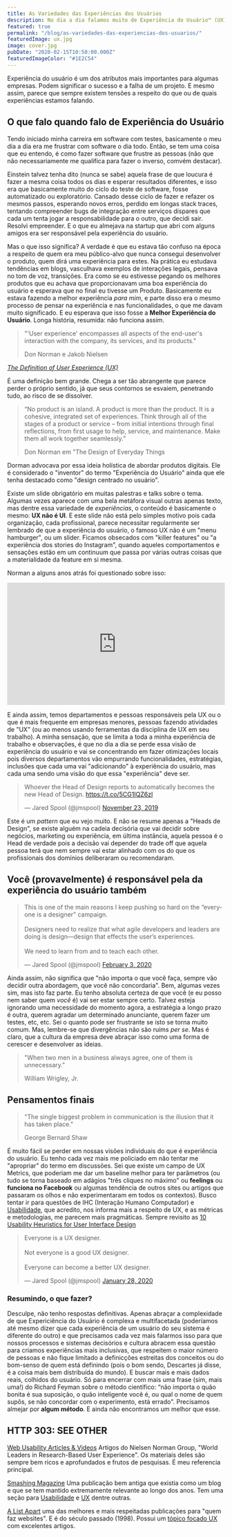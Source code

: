 ```yaml
---
title: As Variedades das Experiências dos Usuários
description: No dia a dia falamos muito de Experiência do Usuário™ (UX), mas o que realmente isso significa em termos práticos?
featured: true
permalink: "/blog/as-variedades-das-experiencias-dos-usuarios/"
featuredImage: ux.jpg
image: cover.jpg
pubDate: "2020-02-15T10:50:00.000Z"
featuredImageColor: "#1E2C54"
---
```


<p class="lead">Experiência do usuário é um dos atributos mais importantes para algumas empresas. Podem significar o sucesso e a falha de um projeto. E mesmo assim, parece  que sempre existem tensões a respeito do que ou de quais experiências estamos falando.</p>

## O que falo quando falo de Experiência do Usuário

Tendo iniciado minha carreira em software com testes, basicamente o meu dia a dia era me frustrar com software o dia todo. Então, se tem uma coisa que eu entendo, é como fazer software que frustre as pessoas (não que não necessariamente me qualifica para fazer o inverso, comvém destacar).

Einstein talvez tenha dito (nunca se sabe) aquela frase de que loucura é fazer a mesma coisa todos os dias e esperar resultados diferentes, e isso era que basicamente muito do ciclo do teste de software, fosse automatizado ou exploratório. Cansado desse ciclo de fazer e refazer os mesmos passos, esperando novos erros, perdido em longas stack traces, tentando compreender bugs de integração entre serviços díspares que cada um tenta jogar a responsabilidade para o outro, que decidi sair. Resolvi empreender. E o que eu almejava na startup que abri com alguns amigos era ser responsável pela experiência do usuário.

Mas o que isso significa? A verdade é que eu estava tão confuso na época a respeito de quem era meu público-alvo que nunca consegui desenvolver o produto, quem dirá uma experiência para estes. Na prática eu estudava tendências em blogs, vasculhava exemplos de interações legais, pensava no tom de voz, transições. Era como se eu estivesse pegando os melhores produtos que eu achava que proporcionavam uma boa experiência do usuário e esperava que no final eu tivesse um Produto. Basicamente eu estava fazendo a melhor experiência _para mim_, e parte disso era o mesmo processo de pensar na experiência e nas funcionalidades, o que me davam muito significado. E eu esperava que isso fosse a **Melhor Experiência do Usuário**. Longa história, resumida: não funciona assim.

>"'User experience' encompasses all aspects of the end-user's interaction with the company, its services, and its products."
> <footer>Don Norman e Jakob Nielsen</footer>
_[The Definition of User Experience (UX)](https://www.nngroup.com/articles/definition-user-experience/)_

É uma definição bem grande. Chega a ser tão abrangente que parece perder o próprio sentido, já que seus contornos se esvaiem, penetrando tudo, ao risco de se dissolver. 

> “No product is an island. A product is more than the product. It is a cohesive, integrated set of experiences. Think through all of the stages of a product or service – from initial intentions through final reflections, from first usage to help, service, and maintenance. Make them all work together seamlessly.”  
> <footer>Don Norman em "The Design of Everyday Things</footer>

Dorman advocava por essa ideia holística de abordar produtos digitais. Ele é considerado o "inventor" do termo "Experiência do Usuário" ainda que ele tenha destacado como "design centrado no usuário". 

Existe um slide obrigatório em muitas palestras e talks sobre o tema. Algumas vezes aparece com uma bela metáfora visual outras apenas texto, mas dentre essa variedade de _experiências_, o conteúdo é basicamente o mesmo: **UX não é UI**. E este slide não está pelo simples motivo pois cada organização, cada profissional, parece necessitar regularmente ser lembrado de que a experiência do usuário, o famoso UX não é um "menu hamburger", ou um slider. Ficamos obsecados com "killer features" ou "a experiência dos stories do Instagram", quando aqueles comportamentos e sensações estão em um continuum que passa por várias outras coisas que a materialidade da feature em si mesma. 

Norman a alguns anos atrás foi questionado sobre isso:

<style>.embed-container { position: relative; padding-bottom: 56.25%; height: 0; overflow: hidden; max-width: 100%; } .embed-container iframe, .embed-container object, .embed-container embed { position: absolute; top: 0; left: 0; width: 100%; height: 100%; }</style><div class='embed-container'>
<iframe width="560" height="315" src="https://www.youtube.com/embed/9BdtGjoIN4E" frameborder="0" allow="accelerometer; autoplay; encrypted-media; gyroscope; picture-in-picture" allowfullscreen></iframe></div>

E ainda assim, temos departamentos e pessoas responsáveis pela UX ou o que é mais frequente em empresas menores, pessoas fazendo atividades de "UX" (ou ao menos usando ferramentas da disciplina de UX em seu trabalho). A minha sensação, que se limita a toda a minha experiência de trabalho e observações, é que no dia a dia se perde essa visão de experiência do usuário e vai se concentrando em fazer otimizações locais pois diversos departamentos vão empurrando funcionalidades, estratégias, inclusões que cada uma vai "adicionando" à experiência do usuário, mas cada uma sendo uma visão do que essa "experiência" deve ser.

<blockquote class="twitter-tweet"><p lang="en" dir="ltr">Whoever the Head of Design reports to automatically becomes the new Head of Design. <a href="https://t.co/5CG1IQZ6zl">https://t.co/5CG1IQZ6zl</a></p>&mdash; Jared Spool (@jmspool) <a href="https://twitter.com/jmspool/status/1198386102358413312?ref_src=twsrc%5Etfw">November 23, 2019</a></blockquote> <script async src="https://platform.twitter.com/widgets.js" charset="utf-8"></script>

Este é um _pattern_ que eu vejo muito. E não se resume apenas a "Heads de Design", se existe alguém na cadeia decisória que vai decidir sobre negócios, marketing ou experiência, em última instância, aquela pessoa é o Head de verdade pois a decisão vai depender do trade off que aquela pessoa terá que nem sempre vai estar alinhado com os do que os profissionais dos domínios deliberaram ou recomendaram. 

## Você (provavelmente) é responsável pela da experiência do usuário também

<blockquote class="twitter-tweet"><p lang="en" dir="ltr">This is one of the main reasons I keep pushing so hard on the “everyone is a designer” campaign. <br><br>Designers need to realize that what agile developers and leaders are doing is design—design that effects the user’s experiences.<br><br>We need to learn from and to teach each other.</p>&mdash; Jared Spool (@jmspool) <a href="https://twitter.com/jmspool/status/1224326847141416961?ref_src=twsrc%5Etfw">February 3, 2020</a></blockquote> <script async src="https://platform.twitter.com/widgets.js" charset="utf-8"></script>

Ainda assim, não significa que "não importa o que você faça, sempre vão decidir outra abordagem, que você não concordaria". Bem, algumas vezes sim, mas isto faz parte. Eu tenho absoluta certeza de que você (e eu posso nem saber quem _você_ é) vai ser estar sempre certo. Talvez esteja ignorando uma necessidade do momento agora, a estratégia a longo prazo é outra, querem agradar um determinado anunciante, querem fazer um testes, etc, etc. Sei o quanto pode ser frustrante se isto se torna muito comum. Mas, lembre-se que divergências não são ruims _per se_. Mas é claro, que a cultura da empresa deve abraçar isso como uma forma de cerescer e desenvolver as ideias.

> "When two men in a business always agree, one of them is unnecessary."  
> <footer>William Wrigley, Jr.</footer>


## Pensamentos finais

> "The single biggest problem in communication is the illusion that it has taken place."  
> <footer>George Bernard Shaw</footer>

É muito fácil se perder em nossas visões individuais do que é experiência do usuário. Eu tenho cada vez mais me policiado em não tentar me "apropriar" do termo em discussões. Sei que existe um campo de UX Metrics, que poderiam me dar um baseline melhor para ter parâmetros (ou tudo se torna baseado em adágios "três cliques no máximo" ou __feelings__ ou __funciona no Facebook__ ou algumas tendência de outros sites ou artigos que passaram os olhos e não experimentaram em todos os contextos). Busco tentar ir para questões de IHC (Interação Humano Computador) e [Usabilidade](https://www.nngroup.com/articles/usability-101-introduction-to-usability/), que acredito, nos informa mais a respeito de UX, e as métricas e metodologias, me parecem mais pragmáticas. Sempre revisito as [10 Usability Heuristics for User Interface Design](https://www.nngroup.com/articles/ten-usability-heuristics/)

<blockquote class="twitter-tweet"><p lang="en" dir="ltr">Everyone is a UX designer.<br><br>Not everyone is a good UX designer. <br><br>Everyone can become a better UX designer.</p>&mdash; Jared Spool (@jmspool) <a href="https://twitter.com/jmspool/status/1222207006616051715?ref_src=twsrc%5Etfw">January 28, 2020</a></blockquote> <script async src="https://platform.twitter.com/widgets.js" charset="utf-8"></script>

### Resumindo, o que fazer? 

Desculpe, não tenho respostas definitivas. Apenas abraçar a complexidade de que Expericiência do Usuário é complexa e multifacetada (poderíamos até mesmo dizer que cada experiência de um usuário do seu sistema é diferente do outro) e que precisamos cada vez mais falarmos isso para que nossos processos e sistemas decisórios e cultura abracem essa questão para criamos experiências mais inclusivas, que respeitem o maior número de pessoas e não fique limitado a definicções estreitas dos conceitos ou do bom-senso de quem está definindo (pois o bom sendo, Descartes já disse, é a coisa mais bem distribuída do mundo). E buscar mais e mais dados reais, colhidos do usuário. Só para encerrar com mais uma frase (sim, mais uma!) do Richard Feyman sobre o método científico: “não importa o quão bonita é sua suposição, o quão inteligente você é, ou qual o nome de quem supôs, se não concordar com o experimento, está errado". Precisamos almejar por __algum método__. E ainda não encontramos um melhor que esse. 

## HTTP 303: SEE OTHER

[Web Usability Articles & Videos](https://www.nngroup.com/topic/web-usability/) Artigos do Nielsen Norman Group, "World Leaders in Research-Based User Experience". Os materiais deles são sempre bem ricos e aprofundados e frutos de pesquisas. É meu referencia principal.

[Smashing Magazine](https://www.smashingmagazine.com/) Uma publicação bem antiga que existia como um blog e que se tem mantido extremamente relevante ao longo dos anos. Tem uma seção para [Usabilidade](https://www.smashingmagazine.com/category/usability) e [UX](https://www.smashingmagazine.com/category/user-experience) dentre outras.

[A List Apart](https://alistapart.com/) uma das melhores e mais respeitadas publicações para "quem faz websites". E é do século passado (1998). Possui um [tópico focado UX](https://alistapart.com/blog/topic/user-experience/) com excelentes artigos.